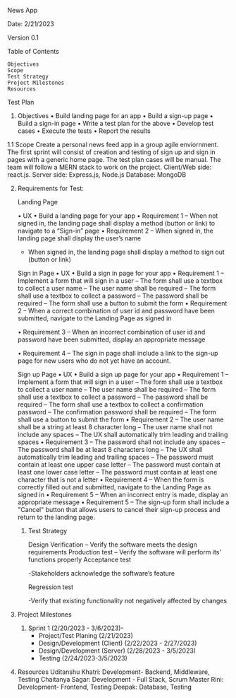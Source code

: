 News App

Date: 2/21/2023

Version 0.1

Table of Contents

    Objectives
    Scope
    Test Strategy
    Project Milestones
    Resources

Test Plan

1. Objectives
   • Build landing page for an app
   • Build a sign-up page
   • Build a sign-in page
   • Write a test plan for the above
   • Develop test cases
   • Execute the tests
   • Report the results

1.1 Scope
Create a personal news feed app in a group agile enviornment. The first sprint will consist of creation and testing of sign up and sign in pages with a generic home page. The test plan cases will be manual. The team will follow a MERN stack to work on the project.
Client/Web side: react.js.
Server side: Express.js, Node.js
Database: MongoDB

2. Requirements for Test:

   Landing Page

   • UX
   • Build a landing page for your app
   • Requirement 1
   – When not signed in, the landing page shall display a method (button or link) to navigate to a “Sign-in” page
   • Requirement 2
   – When signed in, the landing page shall display the user’s name

   - When signed in, the landing page shall display a method to sign out (button or link)

   Sign in Page
   • UX
   • Build a sign in page for your app
   • Requirement 1
   – Implement a form that will sign in a user
   – The form shall use a textbox to collect a user name
   – The user name shall be required
   – The form shall use a textbox to collect a password
   – The password shall be required
   – The form shall use a button to submit the form
   • Requirement 2
   – When a correct combination of user id and password have been submitted, navigate to
   the Landing Page as signed in

   • Requirement 3
   – When an incorrect combination of user id and password have been submitted, display
   an appropriate message

   • Requirement 4
   – The sign in page shall include a link to the sign-up page for new users who do not yet have an account.

   Sign up Page
   • UX
   • Build a sign up page for your app
   • Requirement 1
   – Implement a form that will sign in a user
   – The form shall use a textbox to collect a user name
   – The user name shall be required
   – The form shall use a textbox to collect a password
   – The password shall be required
   – The form shall use a textbox to collect a confirmation password
   – The confirmation password shall be required
   – The form shall use a button to submit the form
   • Requirement 2
   – The user name shall be a string at least 8 character long
   – The user name shall not include any spaces
   – The UX shall automatically trim leading and trailing spaces
   • Requirement 3
   – The password shall not include any spaces
   – The password shall be at least 8 characters long
   – The UX shall automatically trim leading and trailing spaces
   – The password must contain at least one upper case letter
   – The password must contain at least one lower case letter
   – The password must contain at least one character that is not a
   letter
   • Requirement 4
   – When the form is correctly filled out and submitted, navigate to the
   Landing Page as signed in
   • Requirement 5
   – When an incorrect entry is made, display an appropriate message
   • Requirement 5
   – The sign-up form shall include a "Cancel" button that allows users to cancel their sign-up process and return to the landing page.

   1. Test Strategy

      Design Verification
      – Verify the software meets the design requirements
      Production test
      – Verify the software will perform its’ functions properly
      Acceptance test

      -Stakeholders acknowledge the software’s feature

      Regression test

      -Verify that existing functionality not negatively affected by changes
3. Project Milestones

   1. Sprint 1 (2/20/2023 - 3/6/2023)-
      * Project/Test Planing (2/21/2023)
      * Design/Development (Client) (2/22/2023 - 2/27/2023)
      * Design/Development (Server) (2/28/2023 - 3/5/2023)
      * Testing (2/24/2023-3/5/2023)
4. Resources
   Uditanshu Khatri: Development- Backend, Middleware, Testing
   Chaitanya Sagar: Development - Full Stack, Scrum Master
   Rini: Development- Frontend, Testing
   Deepak: Database, Testing
